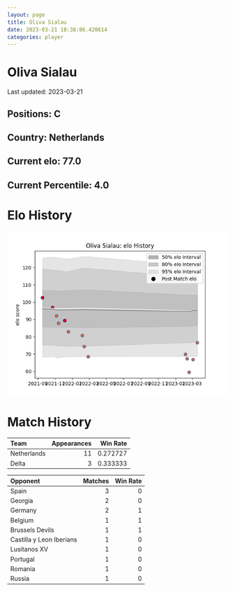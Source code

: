 ```yaml
---  
layout: page  
title: Oliva Sialau  
date: 2023-03-21 18:38:06.420614  
categories: player  
---
```

# Oliva Sialau


Last updated: 2023-03-21
## Positions: C

## Country: Netherlands

## Current elo: 77.0

## Current Percentile: 4.0

# Elo History


![elo history](history_OlivaSialau.png)
# Match History


| Team        |   Appearances |   Win Rate |
|:------------|--------------:|-----------:|
| Netherlands |            11 |   0.272727 |
| Delta       |             3 |   0.333333 |

| Opponent                 |   Matches |   Win Rate |
|:-------------------------|----------:|-----------:|
| Spain                    |         3 |          0 |
| Georgia                  |         2 |          0 |
| Germany                  |         2 |          1 |
| Belgium                  |         1 |          1 |
| Brussels Devils          |         1 |          1 |
| Castilla y Leon Iberians |         1 |          0 |
| Lusitanos XV             |         1 |          0 |
| Portugal                 |         1 |          0 |
| Romania                  |         1 |          0 |
| Russia                   |         1 |          0 |